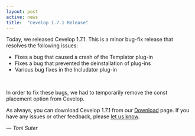 ```yaml
---
layout: post
active: news
title:  "Cevelop 1.7.1 Release"
---
```

Today, we released Cevelop 1.7.1. This is a minor bug-fix release that resolves the following issues:

* Fixes a bug that caused a crash of the Templator plug-in
* Fixes a bug that prevented the deinstallation of plug-ins
* Various bug fixes in the Includator plug-in

<br/>

In order to fix these bugs, we had to temporarily remove the const placement option from Cevelop.

As always, you can download Cevelop 1.7.1 from our [Download](/download) page. If you have any issues or other feedback, please [let us know](/contact).

<p class="pull-right">
  <em>&mdash; Toni Suter</em>
</p>

